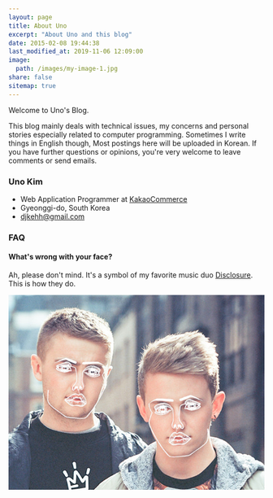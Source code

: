```yaml
---
layout: page
title: About Uno
excerpt: "About Uno and this blog"
date: 2015-02-08 19:44:38
last_modified_at: 2019-11-06 12:09:00
image:
  path: /images/my-image-1.jpg
share: false
sitemap: true
---
```


Welcome to Uno's Blog.

This blog mainly deals with technical issues, my concerns and personal stories especially related to computer programming. Sometimes I write things in English though, Most postings here will be uploaded in Korean. If you have further questions or opinions, you're very welcome to leave comments or send emails.

### Uno Kim

* Web Application Programmer at [KakaoCommerce](https://www.kakaocommerce.com/)
* Gyeonggi-do, South Korea
* [djkehh@gmail.com](mailto:djkehh@gmail.com)

### FAQ

#### What's wrong with your face?

Ah, please don't mind. It's a symbol of my favorite music duo [Disclosure](https://www.disclosureofficial.com/). This is how they do.

![Disclosure](/images/disclosure.jpeg "This is what they look like.")
